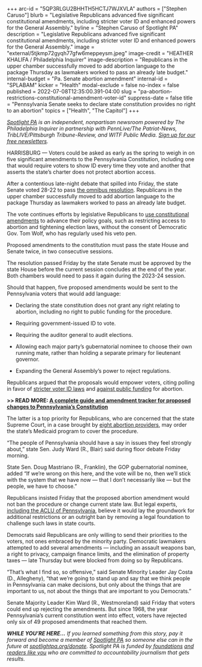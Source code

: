 +++
arc-id = "5QP3RLGU2BHHTH5HCTJ7WJXVLA"
authors = ["Stephen Caruso"]
blurb = "Legislative Republicans advanced five significant constitutional amendments, including stricter voter ID and enhanced powers for the General Assembly."
byline = "Stephen Caruso of Spotlight PA"
description = "Legislative Republicans advanced five significant constitutional amendments, including stricter voter ID and enhanced powers for the General Assembly."
image = "external/5tjkmp72gyqh77gfw6meppeysm.jpeg"
image-credit = "HEATHER KHALIFA / Philadelphia Inquirer"
image-description = "Republicans in the upper chamber successfully moved to add abortion language to the package Thursday as lawmakers worked to pass an already late budget."
internal-budget = "Pa. Senate abortion amendment"
internal-id = "SPLABAM"
kicker = "Health"
modal-exclude = false
no-index = false
published = 2022-07-08T12:35:00.391-04:00
slug = "pa-abortion-restrictions-constitutional-amendment-voter-id"
suppress-date = false
title = "Pennsylvania Senate seeks to declare state constitution provides no right to an abortion"
topics = ["Health", "The Capitol"]
+++

<a href="https://www.spotlightpa.org/"><i>Spotlight PA</i></a><i> is an independent, nonpartisan newsroom powered by The Philadelphia Inquirer in partnership with PennLive/The Patriot-News, TribLIVE/Pittsburgh Tribune-Review, and WITF Public Media. </i><a href="https://www.spotlightpa.org/newsletters"><i>Sign up for our free newsletters</i></a><i>.</i>

HARRISBURG — Voters could be asked as early as the spring to weigh in on five significant amendments to the Pennsylvania Constitution, including one that would require voters to show ID every time they vote and another that asserts the state’s charter does not protect abortion access.

After a contentious late-night debate that spilled into Friday, the state Senate voted 28-22 to pass <a href="https://www.legis.state.pa.us/cfdocs/billInfo/billInfo.cfm?sYear=2021&sInd=0&body=S&type=B&bn=0106">the omnibus resolution</a>. Republicans in the upper chamber successfully moved to add abortion language to the package Thursday as lawmakers worked to pass an already late budget.

The vote continues efforts by legislative Republicans to <a href="https://www.spotlightpa.org/news/2022/01/pennsylvania-constitution-amendments-tracker-complete-guide/">use constitutional amendments</a> to advance their policy goals, such as restricting access to abortion and tightening election laws, without the consent of Democratic Gov. Tom Wolf, who has regularly used his veto pen.

<script src="https://www.spotlightpa.org/embed.js" async></script><div data-spl-embed-version="1" data-spl-src="https://www.spotlightpa.org/embeds/newsletter/"></div>

Proposed amendments to the constitution must pass the state House and Senate twice, in two consecutive sessions.

The resolution passed Friday by the state Senate must be approved by the state House before the current session concludes at the end of the year. Both chambers would need to pass it again during the 2023-24 session.

Should that happen, five proposed amendments would be sent to the Pennsylvania voters that would add language:

- Declaring the state constitution does not grant any right relating to abortion, including no right to public funding for the procedure.

- Requiring government-issued ID to vote.

- Requiring the auditor general to audit elections.

- Allowing each major party’s gubernatorial nominee to choose their own running mate, rather than holding a separate primary for lieutenant governor.

- Expanding the General Assembly’s power to reject regulations.

Republicans argued that the proposals would empower voters, citing polling in favor of <a href="https://www.penncapital-star.com/civil-rights-social-justice/republicans-say-voter-id-will-increase-voters-trust-in-elections-researchers-say-otherwise/">stricter voter ID laws</a> and <a href="https://www.kff.org/womens-health-policy/poll-finding/kff-health-tracking-poll-views-knowledge-abortion-2022/">against public funding</a> for abortion.

<b>&gt;&gt; READ MORE: </b><a href="https://www.spotlightpa.org/news/2022/01/pennsylvania-constitution-amendments-tracker-complete-guide/"><b>A complete guide and amendment tracker for proposed changes to Pennsylvania’s Constitution</b></a>

The latter is a top priority for Republicans, who are concerned that the state Supreme Court, in a case brought by <a href="https://whyy.org/articles/providers-to-argue-pa-ban-on-using-medicaid-funds-for-abortions-is-illegal/">eight abortion providers</a>, may order the state’s Medicaid program to cover the procedure.

“The people of Pennsylvania should have a say in issues they feel strongly about,” state Sen. Judy Ward (R., Blair) said during floor debate Friday morning.

State Sen. Doug Mastriano (R., Franklin), the GOP gubernatorial nominee, added “If we’re wrong on this here, and the vote will be no, then we’ll stick with the system that we have now — that I don’t necessarily like — but the people, we have to choose.”

Republicans insisted Friday that the proposed abortion amendment would not ban the procedure or change current state law. But legal experts, <a href="https://www.aclupa.org/sites/default/files/field_documents/aclu-pa_opposition_to_sb_956_pn_1286_senate_2022-06-06.pdf">including the ACLU of Pennsylvania</a>, believe it would lay the groundwork for additional restrictions or an outright ban by removing a legal foundation to challenge such laws in state courts.

<script src="https://www.spotlightpa.org/embed.js" async></script><div data-spl-embed-version="1" data-spl-src="https://www.spotlightpa.org/embeds/donate/"></div>

Democrats said Republicans are only willing to send their priorities to the voters, not ones embraced by the minority party. Democratic lawmakers attempted to add several amendments — including an assault weapons ban, a right to privacy, campaign finance limits, and the elimination of property taxes — late Thursday but were blocked from doing so by Republicans.

“That’s what I find so, so offensive,” said Senate Minority Leader Jay Costa (D., Allegheny), “that we’re going to stand up and say that we think people in Pennsylvania can make decisions, but only about the things that are important to us, not about the things that are important to you Democrats.”

Senate Majority Leader Kim Ward (R., Westmoreland) said Friday that voters could end up rejecting the amendments. But since 1968, the year Pennsylvania’s current constitution went into effect, voters have rejected only six of 49 proposed amendments that reached them.

<i><b>WHILE YOU’RE HERE...</b></i><i> If you learned something from this story, pay it forward and become a member of </i><a href="https://www.spotlightpa.org/"><i>Spotlight PA</i></a><i> so someone else can in the future at </i><a href="http://spotlightpa.org/donate"><i>spotlightpa.org/donate</i></a><i>. Spotlight PA is funded by</i><a href="https://www.spotlightpa.org/support"><i> foundations</i></a><i> </i><a href="https://www.spotlightpa.org/support"><i>and readers like you</i></a><i> who are committed to accountability journalism that gets results.</i>
